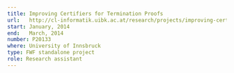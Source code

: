 ```yaml
---
title: Improving Certifiers for Termination Proofs
url:   http://cl-informatik.uibk.ac.at/research/projects/improving-certifiers-for-termination-proofs/
start: January, 2014
end:   March, 2014
number: P20133
where: University of Innsbruck
type: FWF standalone project
role: Research assistant
---
```

